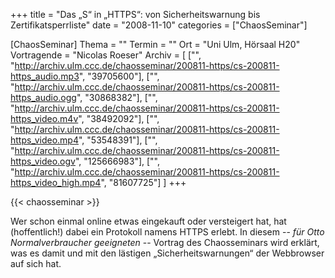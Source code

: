+++
title = "Das „S“ in „HTTPS“: von Sicherheitswarnung bis Zertifikatsperrliste"
date = "2008-11-10"
categories = ["ChaosSeminar"]

[ChaosSeminar]
Thema = ""
Termin = ""
Ort = "Uni Ulm, Hörsaal H20"
Vortragende = "Nicolas Roeser"
Archiv = [
	["", "http://archiv.ulm.ccc.de/chaosseminar/200811-https/cs-200811-https_audio.mp3", "39705600"],
	["", "http://archiv.ulm.ccc.de/chaosseminar/200811-https/cs-200811-https_audio.ogg", "30868382"],
	["", "http://archiv.ulm.ccc.de/chaosseminar/200811-https/cs-200811-https_video.m4v", "38492092"],
	["", "http://archiv.ulm.ccc.de/chaosseminar/200811-https/cs-200811-https_video.mp4", "53548391"],
	["", "http://archiv.ulm.ccc.de/chaosseminar/200811-https/cs-200811-https_video.ogv", "125666983"],
	["", "http://archiv.ulm.ccc.de/chaosseminar/200811-https/cs-200811-https_video_high.mp4", "81607725"]
	]
+++

{{< chaosseminar >}}

Wer schon einmal online etwas eingekauft oder versteigert hat, hat (hoffentlich!) dabei ein
Protokoll namens HTTPS erlebt. In diesem -- *für Otto Normalverbraucher
geeigneten* -- Vortrag des Chaosseminars wird erklärt, was es
damit und mit den lästigen „Sicherheitswarnungen“ der Webbrowser auf sich hat.
